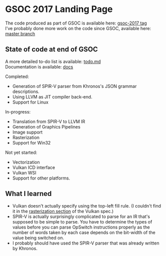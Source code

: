 # GSOC 2017 Landing Page

The code produced as part of GSOC is available here: [gsoc-2017 tag](https://github.com/programmerjake/vulkan-cpu/tree/gsoc-2017)  
I've probably done more work on the code since GSOC, available here: [master branch](https://github.com/programmerjake/vulkan-cpu/tree/master)

## State of code at end of GSOC

A more detailed to-do list is available: [todo.md](todo.md)  
Documentation is available: [docs](../docs)

Completed:
- Generation of SPIR-V parser from Khronos's JSON grammar descriptions.
- Using LLVM as JIT compiler back-end.
- Support for Linux

In-progress:
- Translation from SPIR-V to LLVM IR
- Generation of Graphics Pipelines
- Image support
- Rasterization
- Support for Win32

Not yet started:
- Vectorization
- Vulkan ICD interface
- Vulkan WSI
- Support for other platforms.

## What I learned
- Vulkan doesn't actually specify using the top-left fill rule. (I couldn't find it in the [rasterization section](https://www.khronos.org/registry/vulkan/specs/1.0-wsi_extensions/html/vkspec.html#primsrast-polygons-basic) of the Vulkan spec.)
- SPIR-V is actually surprisingly complicated to parse for an IR that's supposed to be simple to parse. You have to determine the types of values before you can parse OpSwitch instructions properly as the number of words taken by each case depends on the bit-width of the value being switched on.
- I probably should have used the SPIR-V parser that was already written by Khronos.
